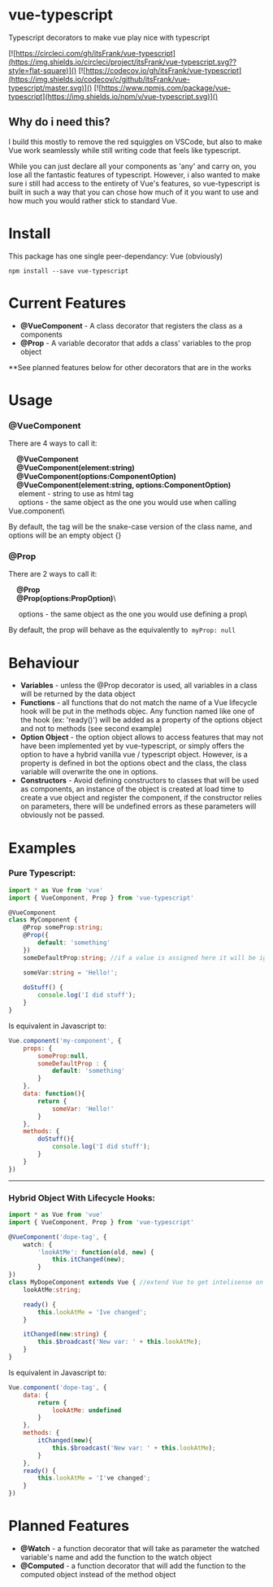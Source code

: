# vue-typescript
Typescript decorators to make vue play nice with typescript

[![https://circleci.com/gh/itsFrank/vue-typescript](https://img.shields.io/circleci/project/itsFrank/vue-typescript.svg??style=flat-square)]()
[![https://codecov.io/gh/itsFrank/vue-typescript](https://img.shields.io/codecov/c/github/itsFrank/vue-typescript/master.svg)]()
[![https://www.npmjs.com/package/vue-typescript](https://img.shields.io/npm/v/vue-typescript.svg)]()

## Why do i need this?
I build this mostly to remove the red squiggles on VSCode, but also to make Vue work seamlessly while still writing code that feels like typescript.

While you can just declare all your components as 'any' and carry on, you lose all the fantastic features of typescript. However, i also wanted to make sure i still had access to the entirety of Vue's features, so vue-typescript is built in such a way that you can chose how much of it you want to use and how much you would rather stick to standard Vue.

# Install
This package has one single peer-dependancy: Vue (obviously) 

```
npm install --save vue-typescript
```

# Current Features
- **@VueComponent** - A class decorator that registers the class as a components
- **@Prop** - A variable decorator that adds a class' variables to the prop object

**See planned features below for other decorators that are in the works
# Usage
### **@VueComponent**
There are 4 ways to call it:
    
&nbsp;&nbsp;&nbsp;&nbsp;**@VueComponent**\
&nbsp;&nbsp;&nbsp;&nbsp;**@VueComponent(element:string)**\
&nbsp;&nbsp;&nbsp;&nbsp;**@VueComponent(options:ComponentOption)**\
&nbsp;&nbsp;&nbsp;&nbsp;**@VueComponent(element:string, options:ComponentOption)**\
&nbsp;&nbsp;&nbsp;&nbsp; element - string to use as html tag\
&nbsp;&nbsp;&nbsp;&nbsp; options - the same object as the one you would use when calling Vue.component\

By default, the tag will be the snake-case version of the class name, and options will be an empty object {} 

### **@Prop**
There are 2 ways to call it:
    
&nbsp;&nbsp;&nbsp;&nbsp;**@Prop**\
&nbsp;&nbsp;&nbsp;&nbsp;**@Prop(options:PropOption)**\

&nbsp;&nbsp;&nbsp;&nbsp; options - the same object as the one you would use defining a prop\

By default, the prop will behave as the equivalently to &nbsp;`myProp: null`



# Behaviour
- **Variables** - unless the @Prop decorator is used, all variables in a class will be returned by the data object
- **Functions** - all functions that do not match the name of a Vue lifecycle hook will be put in the methods objec. Any function named like one of the hook (ex: 'ready()') will be added as a property of the options object and not to methods (see second example)
- **Option Object** - the option object allows to access features that may not have been implemented yet by vue-typescript, or simply offers the option to have a hybrid vanilla vue / typescript object. However, is a property is defined in bot the options obect and the class, the class variable will overwrite the one in options. 
- **Constructors** - Avoid defining constructors to classes that will be used as components, an instance of the object is created at load time to create a vue object and register the component, if the constructor relies on parameters, there will be undefined errors as these parameters will obviously not be passed.

# Examples

### Pure Typescript:
```Typescript
import * as Vue from 'vue'
import { VueComponent, Prop } from 'vue-typescript'

@VueComponent
class MyComponent {
    @Prop someProp:string;
    @Prop({
        default: 'something'
    })
    someDefaultProp:string; //if a value is assigned here it will be ignored

    someVar:string = 'Hello!';
    
    doStuff() {
        console.log('I did stuff');
    }
}

```
Is equivalent in Javascript to:
```Javascript
Vue.component('my-component', {
    props: {
        someProp:null,
        someDefaultProp : {
            default: 'something'
        }
    },
    data: function(){
        return {
            someVar: 'Hello!'
        }
    },
    methods: {
        doStuff(){
            console.log('I did stuff');
        }
    }
})
```
***
### Hybrid Object With Lifecycle Hooks:
```Typescript
import * as Vue from 'vue'
import { VueComponent, Prop } from 'vue-typescript'

@VueComponent('dope-tag', {
    watch: {
        'lookAtMe': function(old, new) {
            this.itChanged(new); 
        }
})
class MyDopeComponent extends Vue { //extend Vue to get intelisense on vm functions like $broadcast()
    lookAtMe:string;

    ready() {
        this.lookAtMe = 'Ive changed';
    }

    itChanged(new:string) {
        this.$broadcast('New var: ' + this.lookAtMe);
    }
}
``` 
Is equivalent in Javascript to:
```Javascript
Vue.component('dope-tag', {
    data: {
        return {
            lookAtMe: undefined
        }
    },
    methods: {
        itChanged(new){
            this.$broadcast('New var: ' + this.lookAtMe);
        }
    },
    ready() {
        this.lookAtMe = 'I've changed';
    }
})
```

# Planned Features
- **@Watch** - a function decorator that will take as parameter the watched variable's name and add the function to the watch object
- **@Computed** - a function decorator that will add the function to the computed object instead of the method object